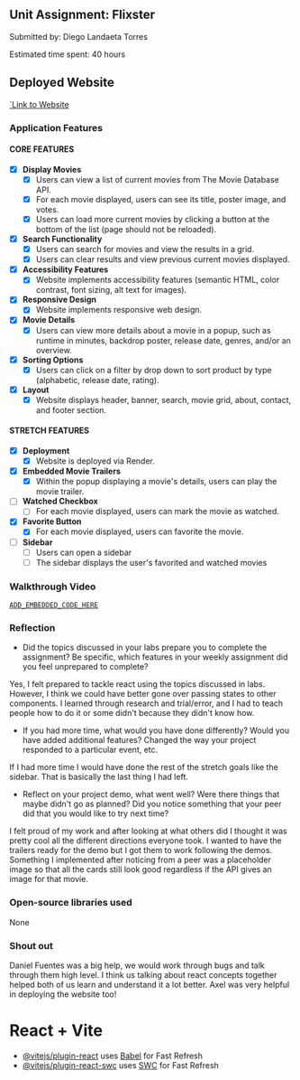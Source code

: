 ## Unit Assignment: Flixster

Submitted by: Diego Landaeta Torres

Estimated time spent: 40 hours

## Deployed Website

[`Link to Website](https://flixster-rix7.onrender.com)

### Application Features

#### CORE FEATURES


- [x] **Display Movies**
  - [x] Users can view a list of current movies from The Movie Database API.
  - [x] For each movie displayed, users can see its title, poster image, and votes.
  - [x] Users can load more current movies by clicking a button at the bottom of the list (page should not be reloaded).
- [x] **Search Functionality**
  - [x] Users can search for movies and view the results in a grid.
  - [x] Users can clear results and view previous current movies displayed.
- [x] **Accessibility Features**
  - [x] Website implements accessibility features (semantic HTML, color contrast, font sizing, alt text for images).
- [x] **Responsive Design**
  - [x] Website implements responsive web design.
- [x] **Movie Details**
  - [x] Users can view more details about a movie in a popup, such as runtime in minutes, backdrop poster, release date, genres, and/or an overview.
- [x] **Sorting Options**
  - [x] Users can click on a filter by drop down to sort product by type (alphabetic, release date, rating).
- [x] **Layout**
  - [x] Website displays header, banner, search, movie grid, about, contact, and footer section.

#### STRETCH FEATURES

- [x] **Deployment**
  - [x] Website is deployed via Render.
- [x] **Embedded Movie Trailers**
  - [x] Within the popup displaying a movie's details, users can play the movie trailer.
- [ ] **Watched Checkbox**
  - [ ] For each movie displayed, users can mark the movie as watched.
- [x] **Favorite Button**
  - [x] For each movie displayed, users can favorite the movie.
- [ ] **Sidebar**
  - [ ] Users can open a sidebar
  - [ ] The sidebar displays the user's favorited and watched movies

### Walkthrough Video

[`ADD_EMBEDDED_CODE_HERE`](https://www.loom.com/share/2390a83660a84c23b0b482d61077709a?sid=d62477bc-b5e8-4238-97c0-c701719a202c)

### Reflection

* Did the topics discussed in your labs prepare you to complete the assignment? Be specific, which features in your weekly assignment did you feel unprepared to complete?

Yes, I felt prepared to tackle react using the topics discussed in labs. However, I think we could have better gone over passing states to other components. I learned through research and trial/error, and I had to teach people how to do it or some didn't because they didn't know how.

* If you had more time, what would you have done differently? Would you have added additional features? Changed the way your project responded to a particular event, etc.
  
If I had more time I would have done the rest of the stretch goals like the sidebar. That is basically the last thing I had left.

* Reflect on your project demo, what went well? Were there things that maybe didn't go as planned? Did you notice something that your peer did that you would like to try next time?

I felt proud of my work and after looking at what others did I thought it was pretty cool all the different directions everyone took. I wanted to have the trailers ready for the demo but I got them to work following the demos. Something I implemented after noticing from a peer was a placeholder image so that all the cards still look good regardless if the API gives an image for that movie.

### Open-source libraries used

None

### Shout out

Daniel Fuentes was a big help, we would work through bugs and talk through them high level. I think us talking about react concepts together helped both of us learn and understand it a lot better. Axel was very helpful in deploying the website too!


# React + Vite

- [@vitejs/plugin-react](https://github.com/vitejs/vite-plugin-react/blob/main/packages/plugin-react/README.md) uses [Babel](https://babeljs.io/) for Fast Refresh
- [@vitejs/plugin-react-swc](https://github.com/vitejs/vite-plugin-react-swc) uses [SWC](https://swc.rs/) for Fast Refresh
